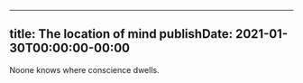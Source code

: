 
---
title: The location of mind
publishDate: 2021-01-30T00:00:00-00:00
---

Noone knows where conscience dwells.
